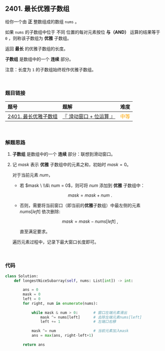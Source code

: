 
## 2401. 最长优雅子数组

给你一个由 **正** 整数组成的数组 `nums` 。

如果 `nums` 的子数组中位于 不同 位置的每对元素按位 **与（AND）** 运算的结果等于 `0` ，则称该子数组为 **优雅** 子数组。

返回 **最长** 的优雅子数组的长度。

**子数组** 是数组中的一个 **连续** 部分。

注意：长度为 `1` 的子数组始终视作优雅子数组。
 


<br>

### 题目链接

| 题号 |  题解 | 难度 |
| :-----| :---- | :----: |
| [2401. 最长优雅子数组](https://leetcode.cn/problems/longest-nice-subarray/description/) |  [『 滑动窗口 + 位运算 』](https://leetcode.cn/problems/longest-nice-subarray/solutions/1799454/by-flix-26px/) | <font color="orange"> 中等 </font> |

<br>




### 解题思路


1. **子数组** 是数组中的一个 **连续** 部分：联想到滑动窗口。
2. 记 $mask$ 表示 **优雅** 子数组中的元素之和，初始时 $mask=0$。

    对于当前元素 $num$，

    * 若 $mask \ \\&\ num = 0$，则可将 $num$ 添加到 **优雅** 子数组中：

        $$mask = mask + num\ .$$

    * 否则，需要将当前窗口（即当前的**优雅**子数组）中最左侧的元素 $nums[left]$ 依次删除:
        
        $$mask = mask - nums[left]\ ,$$
    
        直至满足要求。

    遍历元素过程中，记录下最大窗口长度即可。


<br>

### 代码
```Python []
class Solution:
    def longestNiceSubarray(self, nums: List[int]) -> int:
        
        ans = 0
        mask = 0
        left = 0
        for right, num in enumerate(nums):
            
            while mask & num > 0:       # 窗口左端元素滑出
                mask ^= nums[left]      # 去除左端元素nums[left]
                left += 1               # 左端口右移
            
            mask ^= num                 # 当前元素加入mask
            ans = max(ans, right-left+1)
        
        return ans
```